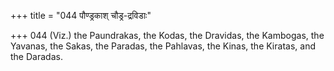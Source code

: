 +++
title = "044 पौण्ड्रकाश् चौड्र-द्रविडाः"

+++
044	(Viz.) the Paundrakas, the Kodas, the Dravidas, the Kambogas, the Yavanas, the Sakas, the Paradas, the Pahlavas, the Kinas, the Kiratas, and the Daradas.
